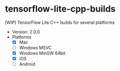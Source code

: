 # tensorflow-lite-cpp-builds

[WIP] TensorFlow Lite C++ builds for several platforms

- Version: 2.0.0
- Platforms
  - [x] Mac
  - [ ] Windows MSVC
  - [x] Windows MinGW 64bit
  - [x] iOS
  - [ ] Android
